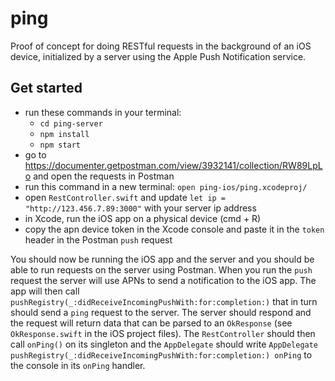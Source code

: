 # ping
Proof of concept for doing RESTful requests in the background of an iOS device, initialized by a server using the Apple Push Notification service. 
## Get started
* run these commands in your terminal:
  * `cd ping-server`
  * `npm install`
  * `npm start`
* go to https://documenter.getpostman.com/view/3932141/collection/RW89LpLo and open the requests in Postman
* run this command in a new terminal: `open ping-ios/ping.xcodeproj/`
* open `RestController.swift` and update `let ip = "http://123.456.7.89:3000"` with your server ip address
* in Xcode, run the iOS app on a physical device (cmd + R)
* copy the apn device token in the Xcode console and paste it in the `token` header in the Postman `push` request

You should now be running the iOS app and the server and you should be able to run requests on the server using Postman. When you run the `push` request the server will use APNs to send a notification to the iOS app. The app will then call `pushRegistry(_:didReceiveIncomingPushWith:for:completion:)` that in turn should send a `ping` request to the server. The server should respond and the request will return data that can be parsed to an `OkResponse` (see `OkResponse.swift` in the iOS project files). The `RestController` should then call `onPing()` on its singleton and the `AppDelegate` should write `AppDelegate pushRegistry(_:didReceiveIncomingPushWith:for:completion:) onPing` to the console in its `onPing` handler. 